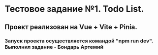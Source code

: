 # Тестовое задание №1. Todo List.

## Проект реализован на Vue + Vite + Pinia.

### Запуск проекта осуществляется командой "npm run dev". Выполнил задание - Бондарь Артемий
